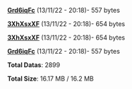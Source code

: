 [**Grd6iqFc**](/data/Grd6iqFc.txt) (13/11/22 - 20:18)- 557 bytes

[**3XhXsxXF**](/data/3XhXsxXF.txt) (13/11/22 - 20:18)- 654 bytes

[**3XhXsxXF**](/data/3XhXsxXF.txt) (13/11/22 - 20:18)- 654 bytes

[**Grd6iqFc**](/data/Grd6iqFc.txt) (13/11/22 - 20:18)- 557 bytes

**Total Datas**: 2899

**Total Size**: 16.17 MB / 16.2 MB